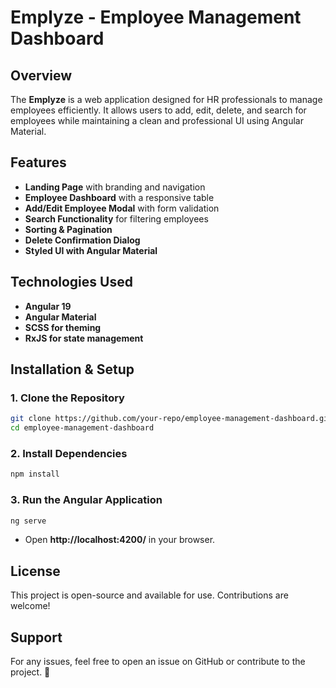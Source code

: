 # Emplyze - Employee Management Dashboard

## Overview
The **Emplyze** is a web application designed for HR professionals to manage employees efficiently. It allows users to add, edit, delete, and search for employees while maintaining a clean and professional UI using Angular Material.

## Features
- **Landing Page** with branding and navigation
- **Employee Dashboard** with a responsive table
- **Add/Edit Employee Modal** with form validation
- **Search Functionality** for filtering employees
- **Sorting & Pagination**
- **Delete Confirmation Dialog**
- **Styled UI with Angular Material**

## Technologies Used
- **Angular 19**
- **Angular Material**
- **SCSS for theming**
- **RxJS for state management**

## Installation & Setup

### 1. Clone the Repository
```sh
git clone https://github.com/your-repo/employee-management-dashboard.git  
cd employee-management-dashboard  
```

### 2. Install Dependencies
```sh
npm install  
```

### 3. Run the Angular Application
```sh
ng serve  
```
- Open **http://localhost:4200/** in your browser.

## License
This project is open-source and available for use. Contributions are welcome!

## Support
For any issues, feel free to open an issue on GitHub or contribute to the project. 🚀

